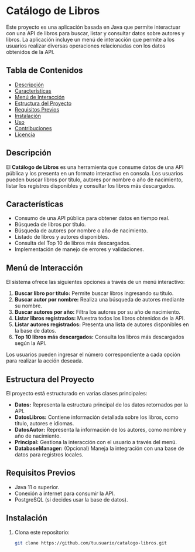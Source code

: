# Catálogo de Libros  

Este proyecto es una aplicación basada en Java que permite interactuar con una API de libros para buscar, listar y consultar datos sobre autores y libros. La aplicación incluye un menú de interacción que permite a los usuarios realizar diversas operaciones relacionadas con los datos obtenidos de la API.  

## Tabla de Contenidos  
- [Descripción](#descripción)  
- [Características](#características)  
- [Menú de Interacción](#menú-de-interacción)  
- [Estructura del Proyecto](#estructura-del-proyecto)  
- [Requisitos Previos](#requisitos-previos)  
- [Instalación](#instalación)  
- [Uso](#uso)  
- [Contribuciones](#contribuciones)  
- [Licencia](#licencia)  

## Descripción  
El **Catálogo de Libros** es una herramienta que consume datos de una API pública y los presenta en un formato interactivo en consola. Los usuarios pueden buscar libros por título, autores por nombre o año de nacimiento, listar los registros disponibles y consultar los libros más descargados.  

## Características  
- Consumo de una API pública para obtener datos en tiempo real.  
- Búsqueda de libros por título.  
- Búsqueda de autores por nombre o año de nacimiento.  
- Listado de libros y autores disponibles.  
- Consulta del Top 10 de libros más descargados.  
- Implementación de manejo de errores y validaciones.  

## Menú de Interacción  
El sistema ofrece las siguientes opciones a través de un menú interactivo:  

1. **Buscar libro por título:** Permite buscar libros ingresando su título.  
2. **Buscar autor por nombre:** Realiza una búsqueda de autores mediante su nombre.  
3. **Buscar autores por año:** Filtra los autores por su año de nacimiento.  
4. **Listar libros registrados:** Muestra todos los libros obtenidos de la API.  
5. **Listar autores registrados:** Presenta una lista de autores disponibles en la base de datos.  
6. **Top 10 libros más descargados:** Consulta los libros más descargados según la API.  

Los usuarios pueden ingresar el número correspondiente a cada opción para realizar la acción deseada.  

## Estructura del Proyecto  
El proyecto está estructurado en varias clases principales:  
- **Datos:** Representa la estructura principal de los datos retornados por la API.  
- **DatosLibros:** Contiene información detallada sobre los libros, como título, autores e idiomas.  
- **DatosAutor:** Representa la información de los autores, como nombre y año de nacimiento.  
- **Principal:** Gestiona la interacción con el usuario a través del menú.  
- **DatabaseManager:** (Opcional) Maneja la integración con una base de datos para registros locales.  

## Requisitos Previos  
- Java 11 o superior.  
- Conexión a internet para consumir la API.  
- PostgreSQL (si decides usar la base de datos).  

## Instalación  
1. Clona este repositorio:  
   ```bash  
   git clone https://github.com/tuusuario/catalogo-libros.git  
